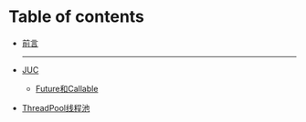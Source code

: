 # Table of contents

* [前言](README.md)

  ----

* [JUC]()

  * [Future和Callable](juc/future-he-callable.md)
* [ThreadPool线程池](juc/ThreadPool.md)
  
  


